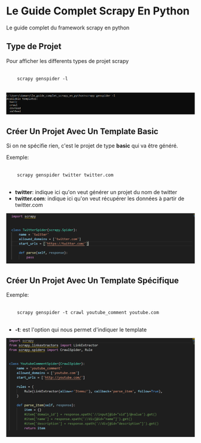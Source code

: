 # Le Guide Complet Scrapy En Python

Le guide complet du framework scrapy en python 

## Type de Projet

Pour afficher les differents types de projet scrapy

<pre>
<code>
    scrapy genspider -l
</code>
</pre>

![image](images/1.png)

## Créer Un Projet Avec Un Template Basic

Si on ne spécifie rien, c'est le projet de type **basic** qui va être généré.

Exemple:

<pre>
<code>
    scrapy genspider twitter twitter.com
</code>
</pre>

* **twitter**: indique ici qu'on veut générer un projet du nom de twitter
*  **twitter.com**: indique ici qu'on veut récupérer les données à partir de twitter.com

![image](images/2.png)

## Créer Un Projet Avec Un Template Spécifique

Exemple:

<pre>
<code>
    scrapy genspider -t crawl youtube_comment youtube.com
</code>
</pre>

* **-t**: est l'option qui nous permet d'indiquer le template

![image](images/4.png)